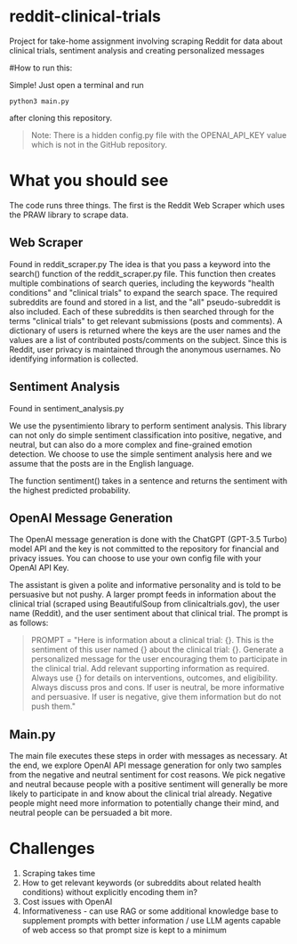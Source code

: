 # reddit-clinical-trials
Project for take-home assignment involving scraping Reddit for data about clinical trials, sentiment analysis and creating personalized messages

#How to run this:

Simple! Just open a terminal and run

`python3 main.py`

after cloning this repository.

>Note: There is a hidden config.py file with the OPENAI_API_KEY value which is not in the GitHub repository. 

# What you should see

The code runs three things. The first is the Reddit Web Scraper which uses the PRAW library to scrape data. 

## Web Scraper

Found in reddit_scraper.py
The idea is that you pass a keyword into the search() function of the reddit_scraper.py file. This function then creates multiple combinations of search queries, including the keywords "health conditions" and "clinical trials" to expand the search space. The required subreddits are found and stored in a list, and the "all" pseudo-subreddit is also included. 
Each of these subreddits is then searched through for the terms "clinical trials" to get relevant submissions (posts and comments). A dictionary of users is returned where the keys are the user names and the values are a list of contributed posts/comments on the subject.
Since this is Reddit, user privacy is maintained through the anonymous usernames. No identifying information is collected. 

## Sentiment Analysis

Found in sentiment_analysis.py

We use the pysentimiento library to perform sentiment analysis. This library can not only do simple sentiment classification into positive, negative, and neutral, but can also do a more complex and fine-grained emotion detection. We choose to use the simple sentiment analysis here and we assume that the posts are in the English language.

The function sentiment() takes in a sentence and returns the sentiment with the highest predicted probability.

## OpenAI Message Generation

The OpenAI message generation is done with the ChatGPT (GPT-3.5 Turbo) model API and the key is not committed to the repository for financial and privacy issues. You can choose to use your own config file with your OpenAI API Key. 

The assistant is given a polite and informative personality and is told to be persuasive but not pushy. A larger prompt feeds in information about the clinical trial (scraped using BeautifulSoup from clinicaltrials.gov), the user name (Reddit), and the user sentiment about that clinical trial. 
The prompt is as follows:
>PROMPT = "Here is information about a clinical trial: {}. This is the sentiment of this user named {} about the clinical trial: {}. Generate a personalized message for the user encouraging them to participate in the clinical trial. Add relevant supporting information as required. Always use {} for details on interventions, outcomes, and eligibility. Always discuss pros and cons. If user is neutral, be more informative and persuasive. If user is negative, give them information but do not push them."

## Main.py 

The main file executes these steps in order with messages as necessary. At the end, we explore OpenAI API message generation for only two samples from the negative and neutral sentiment for cost reasons. We pick negative and neutral because people with a positive sentiment will generally be more likely to participate in and know about the clinical trial already. Negative people might need more information to potentially change their mind, and neutral people can be persuaded a bit more. 

# Challenges
1. Scraping takes time
2. How to get relevant keywords (or subreddits about related health conditions) without explicitly encoding them in?
3. Cost issues with OpenAI
4. Informativeness - can use RAG or some additional knowledge base to supplement prompts with better information / use LLM agents capable of web access so that prompt size is kept to a minimum



